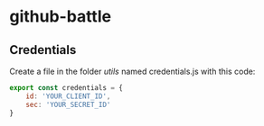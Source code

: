 # github-battle

## Credentials
Create a file in the folder _utils_ named credentials.js with this code:
```js
export const credentials = {
    id: 'YOUR_CLIENT_ID',
    sec: 'YOUR_SECRET_ID'
}
```
